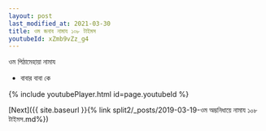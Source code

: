 ```yaml
---
layout: post
last_modified_at: 2021-03-30
title: ওম জনাব নামায ১০৮ টাইমস
youtubeId: xZmb9vZz_g4
---
```

 
 
 ওম পিঠামেহায়া নামায  
 
 -  বাবার বাবা কে 
 
  
 
  
 
 
 
 
 
 


{% include youtubePlayer.html id=page.youtubeId %}
 
[Next]({{ site.baseurl }}{% link  split2/_posts/2019-03-19-ওম অম্ভনিধায়ে নামায ১০৮ টাইমস.md%})
 
